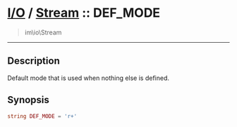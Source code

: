 # [I/O](io.md) / [Stream](io-Stream.md) :: DEF_MODE
 > im\io\Stream
____

## Description
Default mode that is used when nothing else is defined.

## Synopsis
```php
string DEF_MODE = 'r+'
```
